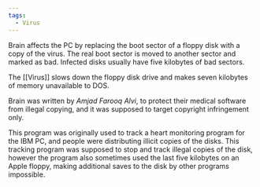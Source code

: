 ```yaml
---
tags:
  - Virus
---
```

Brain affects the PC by replacing the boot sector of a floppy disk with a copy of the virus. The real boot sector is moved to another sector and marked as bad. Infected disks usually have five kilobytes of bad sectors. 

The [[Virus]] slows down the floppy disk drive and makes seven kilobytes of memory unavailable to DOS.

Brain was written by *Amjad Farooq Alvi*, to protect their medical software from illegal copying, and it was supposed to target copyright infringement only.

This program was originally used to track a heart monitoring program for the IBM PC, and people were distributing illicit copies of the disks. This tracking program was supposed to stop and track illegal copies of the disk, however the program also sometimes used the last five kilobytes on an Apple floppy, making additional saves to the disk by other programs impossible.
